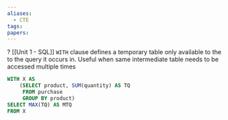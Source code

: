 ```yaml
---
aliases:
  - CTE
tags: 
papers:
---
```

?
[[Unit 1 - SQL]]
`WITH` clause defines a temporary table only available to the to the query it occurs in.
Useful when same intermediate table needs to be accessed multiple times
```sql
WITH X AS
	(SELECT product, SUM(quantity) AS TQ
	 FROM purchase
	 GROUP BY product)
SELECT MAX(TQ) AS MTQ
FROM X
```

